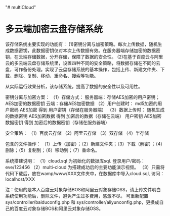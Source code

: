 "# multiCloud" 
# 多云端加密云盘存储系统 #

该存储系统主要实现的功能有：
(1)密钥分离与加密策略。每次上传数据，随机生成数据密钥，此数据密钥仅对本次上传数据有效。在服务器端存储加密的数据密钥，在云端存储数据，分开存储，保障了数据的安全性。
(2)在基于百度云与阿里云的多云端云盘存储系统里，设置四种不同的安全策略，将数据存储在不同的云盘，可作备份处理。实现了云盘存储系统的基本操作，包括上传、新建文件夹、下载、删除、复制、移动、重命名、搜索等功能。

从实际运行效果分析，该存储系统，提高了数据的安全性以及可用性。

密钥分离与加密方案：
（1）存储方式：
	 服务器端：存储AES加密的用户密钥；AES加密的数据密钥
	 云端：存储AES加密数据
（2）用户创建时：
	 md5加密的用户密码  AES加密  得到  用户密钥（存储在服务器端）
（3）数据上传时：
	 随机生成的数据密钥 AES加密数据	     得到  加密后的数据（存储在云端）
	 用户密钥           AES加密数据密钥  得到  加密后的数据密钥（存储在服务器端）

安全策略：
（1）百度云存储
（2）阿里云存储
（3）双存储
（4）半存储

包含的文件操作：
（1）上传（加密）；（2）新建文件夹；（3）下载（解密）；（4）删除；（5）复制到；（6）移动到；（7）重命名。


系统搭建说明：
（1）cloud.sql 为初始化的数据库sql.  登录用户/密码：eve/123456
（2）multi-cloud 为搭建成功后的主要功能演示视频。
（3）只需将代码下载后，放在wamp/www/XXX文件夹中，在数据库中导入cloud.sql, 访问：localhost/XXX 

注：使用的是本人百度云对象存储BOS和阿里云对象存储OSS，请上传文件明白系统使用功能后，删除文件，避免产生过多费用，感激不尽。
可重新配置sys/controller/baiduconfig.php 和 sys/controller/aliyunconfig.php，更换成自己的百度云对象存储BOS和阿里云对象存储OSS。